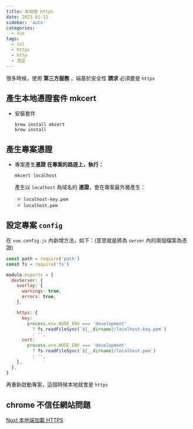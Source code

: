 ```yaml
---
title: 本地端 https
date: 2021-01-12
sidebar: 'auto'
categories:
  - vue
tags:
  - ssl
  - https
  - http
  - 憑証
---
```


很多時候，使用 **第三方服務** ，端基於安全性 **請求** 必須要是 `https`

## 產生本地憑證套件 mkcert

- 安裝套件

  ```
  brew install mkcert
  brew install
  ```

## 產生專案憑證

- 專案產生**憑證**
  **在專案的路逕上，執行：**

  ```
  mkcert localhost
  ```

  產生以 `localhost` 為域名的 **憑證**，會在專案最外層產生：

  - `localhost-key.pem`
  - `localhost.pem`

## 設定專案 `config`

在 `vue.config.js` 內新增方法，如下：(意思就是將為 `server` 內的兩個檔案為憑證)

```js {11-20}
const path = require('path')
const fs = require('fs')

module.exports = {
  devServer: {
    overlay: {
      warnings: true,
      errors: true,
    },

    https: {
      key:
        process.env.NODE_ENV === 'development'
          ? fs.readFileSync(`${__dirname}/localhost-key.pem`)
          : '',
      cert:
        process.env.NODE_ENV === 'development'
          ? fs.readFileSync(`${__dirname}/localhost.pem`)
          : '',
    },
  },
}
```

再重新啟動專案，這個時候本地就會是 `https`

## chrome 不信任網站問題

[Nuxt 本地端加載 HTTPS](https://medium.com/@jedy05097952/nuxt-%E6%9C%AC%E5%9C%B0%E7%AB%AF%E5%8A%A0%E8%BC%89-https-516668bf103)
